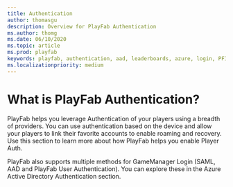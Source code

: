 ```yaml
---
title: Authentication
author: thomasgu
description: Overview for PlayFab Authentication
ms.author: thomg
ms.date: 06/10/2020
ms.topic: article
ms.prod: playfab
keywords: playfab, authentication, aad, leaderboards, azure, login, PFID, PlayFabID
ms.localizationpriority: medium
---
```

# What is PlayFab Authentication? 

PlayFab helps you leverage Authentication of your players using a breadth of providers. You can use authentication based on the device and allow your players to link their favorite accounts to enable roaming and recovery. Use this section to learn more about how PlayFab helps you enable Player Auth.

PlayFab also supports multiple methods for GameManager Login (SAML, AAD and PlayFab User Authentication). You can explore these in the Azure Active Directory Authentication section.


